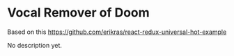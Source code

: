 Vocal Remover of Doom
=====================

Based on this https://github.com/erikras/react-redux-universal-hot-example

No description yet.

